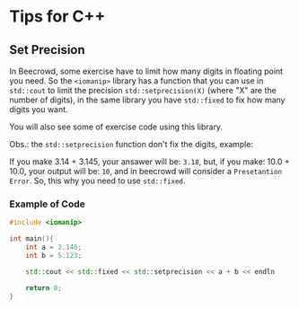 # Tips for C++

## Set Precision

In Beecrowd, some exercise have to limit how many digits in floating point you need. So the `<iomanip>` library has a function that you can use in `std::cout` to limit the precision `std::setprecision(X)` (where "X" are the number of digits), in the same library you have `std::fixed` to fix how many digits you want.

You will also see some of exercise code using this library.

Obs.: the `std::setprecision` function don't fix the digits, example: 

If you make 3.14 + 3.145, your ansawer will be: `3.18`, but, if you make: 10.0 + 10.0, your output will be: `10`, and in beecrowd will consider a `Presetantion Error`. So, this why you need to use `std::fixed`.

### Example of Code

```C++
#include <iomanip>

int main(){
    int a = 3.146;
    int b = 5.123;

    std::cout << std::fixed << std::setprecision << a + b << endln

    return 0;
}
```
